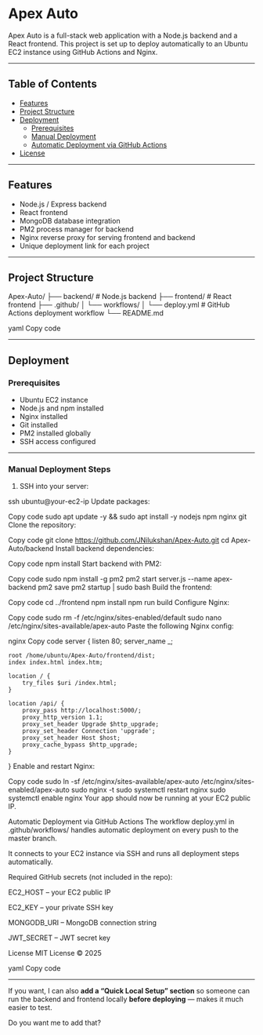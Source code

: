 # Apex Auto

Apex Auto is a full-stack web application with a Node.js backend and a React frontend. This project is set up to deploy automatically to an Ubuntu EC2 instance using GitHub Actions and Nginx.

---

## Table of Contents

- [Features](#features)
- [Project Structure](#project-structure)
- [Deployment](#deployment)
  - [Prerequisites](#prerequisites)
  - [Manual Deployment](#manual-deployment)
  - [Automatic Deployment via GitHub Actions](#automatic-deployment-via-github-actions)
- [License](#license)

---

## Features

- Node.js / Express backend
- React frontend
- MongoDB database integration
- PM2 process manager for backend
- Nginx reverse proxy for serving frontend and backend
- Unique deployment link for each project

---

## Project Structure

Apex-Auto/
├── backend/ # Node.js backend
├── frontend/ # React frontend
├── .github/
│ └── workflows/
│ └── deploy.yml # GitHub Actions deployment workflow
└── README.md

yaml
Copy code

---

## Deployment

### Prerequisites

- Ubuntu EC2 instance
- Node.js and npm installed
- Nginx installed
- Git installed
- PM2 installed globally
- SSH access configured

---

### Manual Deployment Steps

1. SSH into your server:

ssh ubuntu@your-ec2-ip
Update packages:

Copy code
sudo apt update -y && sudo apt install -y nodejs npm nginx git
Clone the repository:


Copy code
git clone https://github.com/JNilukshan/Apex-Auto.git
cd Apex-Auto/backend
Install backend dependencies:


Copy code
npm install
Start backend with PM2:

Copy code
sudo npm install -g pm2
pm2 start server.js --name apex-backend
pm2 save
pm2 startup | sudo bash
Build the frontend:


Copy code
cd ../frontend
npm install
npm run build
Configure Nginx:


Copy code
sudo rm -f /etc/nginx/sites-enabled/default
sudo nano /etc/nginx/sites-available/apex-auto
Paste the following Nginx config:

nginx
Copy code
server {
    listen 80;
    server_name _;

    root /home/ubuntu/Apex-Auto/frontend/dist;
    index index.html index.htm;

    location / {
        try_files $uri /index.html;
    }

    location /api/ {
        proxy_pass http://localhost:5000/;
        proxy_http_version 1.1;
        proxy_set_header Upgrade $http_upgrade;
        proxy_set_header Connection 'upgrade';
        proxy_set_header Host $host;
        proxy_cache_bypass $http_upgrade;
    }
}
Enable and restart Nginx:


Copy code
sudo ln -sf /etc/nginx/sites-available/apex-auto /etc/nginx/sites-enabled/apex-auto
sudo nginx -t
sudo systemctl restart nginx
sudo systemctl enable nginx
Your app should now be running at your EC2 public IP.

Automatic Deployment via GitHub Actions
The workflow deploy.yml in .github/workflows/ handles automatic deployment on every push to the master branch.

It connects to your EC2 instance via SSH and runs all deployment steps automatically.

Required GitHub secrets (not included in the repo):

EC2_HOST – your EC2 public IP

EC2_KEY – your private SSH key

MONGODB_URI – MongoDB connection string

JWT_SECRET – JWT secret key

License
MIT License © 2025

yaml
Copy code

---

If you want, I can also **add a “Quick Local Setup” section** so someone can run the backend and frontend locally **before deploying** — makes it much easier to test.  

Do you want me to add that?